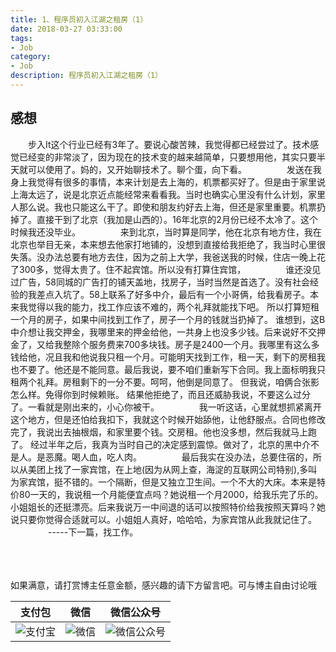 ```yaml
---
title: 1、程序员初入江湖之租房（1）
date: 2018-03-27 03:33:00
tags: 
- Job
category: 
- Job
description: 程序员初入江湖之租房（1）
---
```

<!-- image url 
https://raw.githubusercontent.com/HealerJean123/HealerJean123.github.io/master/blogImages
　　首行缩进
<font color="red">  </font>
-->

## 感想

　　步入It这个行业已经有3年了。要说心酸苦辣，我觉得都已经尝过了。技术感觉已经变的非常淡了，因为现在的技术变的越来越简单，只要想用他，其实只要半天就可以使用了。妈的，又开始聊技术了。聊个蛋，向下看。
　　
　　发送在我身上我觉得有很多的事情，本来计划是去上海的，机票都买好了。但是由于家里说上海太远了，说是北京近点能经常来看看我。当时也确实心里没有什么计划，家里人那么说。我也只能这么干了。即使和朋友约好去上海，但还是家里重要。机票扔掉了。直接干到了北京（我加是山西的）。16年北京的2月份已经不太冷了。这个时候我还没毕业。
　　
　　来到北京，当时算是同学，他在北京有地方住，我在北京也举目无亲，本来想去他家打地铺的，没想到直接给我拒绝了，我当时心里很失落。没办法总要有地方去住，因为之前上大学，我爸送我的时候，住店一晚上花了300多，觉得太贵了。住不起宾馆。所以没有打算住宾馆，
　　
　　谁还没见过广告，58同城的广告打的铺天盖地，找房子，当时当然是首选了。没有社会经验的我差点入坑了。58上联系了好多中介，最后有一个小哥俩，给我看房子。本来我觉得以我的能力，找工作应该不难的，两个礼拜就能找下吧。 所以打算短租一个月的房子，如果中间找到工作了，房子一个月的钱就当扔掉了。 谁想到，这B中介想让我交押金，我哪里来的押金给他，一共身上也没多少钱。后来说好不交押金了，又给我整除个服务费来700多块钱。房子是2400一个月。我哪里有这么多钱给他，况且我和他说我只租一个月。可能明天找到工作，租一天，剩下的房租我也不要了。他还是不能同意。最后我说，要不咱们重新写下合同。我上面标明我只租两个礼拜。房租剩下的一分不要。呵呵，他倒是同意了。 但我说，咱俩合张影怎么样。免得你到时候赖账。 结果他拒绝了，而且还威胁我说，不要这么过分了。一看就是刚出来的，小心你被干。
　　
　　我一听这话，心里就想抓紧离开这个地方，但是还怕给我扣下，我就这个时候开始舔他，让他舒服点。合同也修改完了，我说出去抽根烟，和家里要个钱。交房租。他也没多想，然后我就马上跑了。 经过半年之后，我真为当时自己的决定感到震惊。做对了，北京的黑中介不是人。是恶魔。喝人血，吃人肉。
　　
　　最后我实在没办法，总要住宿的，所以从美团上找了一家宾馆，在上地(因为从网上查，海淀的互联网公司特别),多叫为家宾馆，挺不错的。一个隔断，但是又独立卫生间。一个不大的大床。本来是特价80一天的，我说租一个月能便宜点吗？她说租一个月2000，给我乐完了乐的。小姐姐长的还挺漂亮。后来我说万一中间退的话可以按照特价给我按照天算吗？她说只要你觉得合适就可以。小姐姐人真好，哈哈哈，为家宾馆从此我就记住了。
　　
　　-----下一篇，找工作。





<br/><br/><br/>
如果满意，请打赏博主任意金额，感兴趣的请下方留言吧。可与博主自由讨论哦

|支付包 | 微信|微信公众号|
|:-------:|:-------:|:------:|
|![支付宝](https://raw.githubusercontent.com/HealerJean123/HealerJean123.github.io/master/assets/img/tctip/alpay.jpg) | ![微信](https://raw.githubusercontent.com/HealerJean123/HealerJean123.github.io/master/assets/img/tctip/weixin.jpg)|![微信公众号](https://raw.githubusercontent.com/HealerJean123/HealerJean123.github.io/master/assets/img/my/qrcode_for_gh_a23c07a2da9e_258.jpg)|




<!-- Gitalk 评论 start  -->

<link rel="stylesheet" href="https://unpkg.com/gitalk/dist/gitalk.css">
<script src="https://unpkg.com/gitalk@latest/dist/gitalk.min.js"></script> 
<div id="gitalk-container"></div>    
 <script type="text/javascript">
    var gitalk = new Gitalk({
		clientID: `1d164cd85549874d0e3a`,
		clientSecret: `527c3d223d1e6608953e835b547061037d140355`,
		repo: `HealerJean123.github.io`,
		owner: 'HealerJean123',
		admin: ['HealerJean123'],
		id: 'Pqzqewtrz2u5CLsr',
    });
    gitalk.render('gitalk-container');
</script> 

<!-- Gitalk end -->

